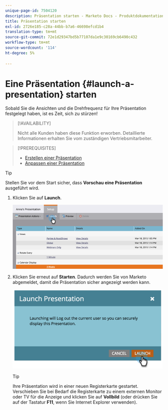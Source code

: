 ```yaml
---
unique-page-id: 7504120
description: Präsentation starten - Marketo Docs - Produktdokumentation
title: Präsentation starten
exl-id: 2726e185-c28a-44bb-b7a6-46698efcd1b4
translation-type: tm+mt
source-git-commit: 72e1d29347bd5b77107da1e9c30169cb6490c432
workflow-type: tm+mt
source-wordcount: '114'
ht-degree: 5%

---
```


# Eine Präsentation {#launch-a-presentation} starten

Sobald Sie die Ansichten und die Drehfrequenz für Ihre Präsentation festgelegt haben, ist es Zeit, sich zu stürzen!

>[!AVAILABILITY]
>
>
>Nicht alle Kunden haben diese Funktion erworben. Detaillierte Informationen erhalten Sie vom zuständigen Vertriebsmitarbeiter.

>[!PREREQUISITES]
>
>* [Erstellen einer Präsentation](/help/marketo/product-docs/core-marketo-concepts/marketing-calendar/calendar-hd/create-a-presentation.md)
>* [Anpassen einer Präsentation](/help/marketo/product-docs/core-marketo-concepts/marketing-calendar/calendar-hd/customize-a-presentation.md)


>[!TIP]
>
>Stellen Sie vor dem Start sicher, dass **Vorschau eine Präsentation** ausgeführt wird.

1. Klicken Sie auf **Launch**.

   ![](assets/image2015-3-20-14-3a4-3a18.png)

1. Klicken Sie erneut auf **Starten**. Dadurch werden Sie von Marketo abgemeldet, damit die Präsentation sicher angezeigt werden kann.

   ![](assets/image2015-3-20-14-3a5-3a34.png)

   >[!TIP]
   >
   >Ihre Präsentation wird in einer neuen Registerkarte gestartet. Verschieben Sie bei Bedarf die Registerkarte zu einem externen Monitor oder TV für die Anzeige und klicken Sie auf **Vollbild** (oder drücken Sie auf der Tastatur **F11**, wenn Sie Internet Explorer verwenden).
